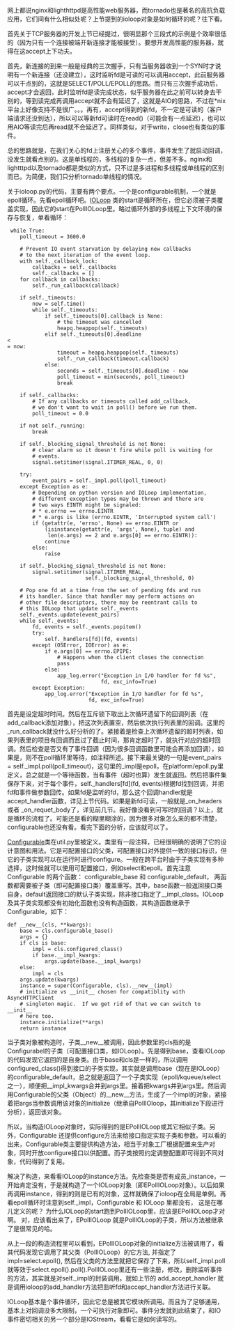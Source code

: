 网上都说nginx和lighthttpd是高性能web服务器，而tornado也是著名的高抗负载应用，它们间有什么相似处呢？上节提到的ioloop对象是如何循环的呢？往下看。

首先关于TCP服务器的开发上节已经提过，很明显那个三段式的示例是个效率很低的（因为只有一个连接被端开新连接才能被接受）。要想开发高性能的服务器，就得在这accept上下功夫。

首先，新连接的到来一般是经典的三次握手，只有当服务器收到一个SYN时才说明有一个新连接（还没建立），这时监听fd是可读的可以调用accept，此前服务器可以干点别的，这就是SELECT/POLL/EPOLL的思路。而只有三次握手成功后，accept才会返回，此时监听fd是读完成状态，似乎服务器在此之前可以转身去干别的，等到读完成再调用accept就不会有延迟了，这就是AIO的思路，不过在\*nix平台上好像支持不是很广。。。再有，accept得到的新fd，不一定是可读的（客户端请求还没到达），所以可以等新fd可读时在read\(\)（可能会有一点延迟），也可以用AIO等读完后再read就不会延迟了。同样类似，对于write，close也有类似的事件。

总的思路就是，在我们关心的fd上注册关心的多个事件，事件发生了就启动回调，没发生就看点别的。这是单线程的，多线程的复杂一点，但差不多。nginx和lightttpd以及tornado都是类似的方式，只不过是多进程和多线程或单线程的区别而已。为简便，我们只分析tornado单线程的情况。

关于ioloop.py的代码，主要有两个要点。一个是configurable机制，一个就是epoll循环。先看epoll循环吧。[IOLoop](http://www.nowamagic.net/academy/tag/IOLoop) 类的start是循环所在，但它必须被子类覆盖实现，因此它的start在PollIOLoop里。略过循环外部的多线程上下文环境的保存与恢复，单看循环：

```
 while True:
	poll_timeout = 3600.0

	# Prevent IO event starvation by delaying new callbacks
	# to the next iteration of the event loop.
	with self._callback_lock:
		callbacks = self._callbacks
		self._callbacks = []
	for callback in callbacks:
		self._run_callback(callback)

	if self._timeouts:
		now = self.time()
		while self._timeouts:
			if self._timeouts[0].callback is None:
				# the timeout was cancelled
				heapq.heappop(self._timeouts)
			elif self._timeouts[0].deadline 
<
= now:
				timeout = heapq.heappop(self._timeouts)
				self._run_callback(timeout.callback)
			else:
				seconds = self._timeouts[0].deadline - now
				poll_timeout = min(seconds, poll_timeout)
				break

	if self._callbacks:
		# If any callbacks or timeouts called add_callback,
		# we don't want to wait in poll() before we run them.
		poll_timeout = 0.0

	if not self._running:
		break

	if self._blocking_signal_threshold is not None:
		# clear alarm so it doesn't fire while poll is waiting for
		# events.
		signal.setitimer(signal.ITIMER_REAL, 0, 0)

	try:
		event_pairs = self._impl.poll(poll_timeout)
	except Exception as e:
		# Depending on python version and IOLoop implementation,
		# different exception types may be thrown and there are
		# two ways EINTR might be signaled:
		# * e.errno == errno.EINTR
		# * e.args is like (errno.EINTR, 'Interrupted system call')
		if (getattr(e, 'errno', None) == errno.EINTR or
			(isinstance(getattr(e, 'args', None), tuple) and
			 len(e.args) == 2 and e.args[0] == errno.EINTR)):
			continue
		else:
			raise

	if self._blocking_signal_threshold is not None:
		signal.setitimer(signal.ITIMER_REAL,
						 self._blocking_signal_threshold, 0)

	# Pop one fd at a time from the set of pending fds and run
	# its handler. Since that handler may perform actions on
	# other file descriptors, there may be reentrant calls to
	# this IOLoop that update self._events
	self._events.update(event_pairs)
	while self._events:
		fd, events = self._events.popitem()
		try:
			self._handlers[fd](fd, events)
		except (OSError, IOError) as e:
			if e.args[0] == errno.EPIPE:
				# Happens when the client closes the connection
				pass
			else:
				app_log.error("Exception in I/O handler for fd %s",
							  fd, exc_info=True)
		except Exception:
			app_log.error("Exception in I/O handler for fd %s",
						  fd, exc_info=True)

```

首先是设定超时时间。然后在互斥锁下取出上次循环遗留下的回调列表（在add\_callback添加对象），把这次列表置空，然后依次执行列表里的回调。这里的\_run\_callback就没什么好分析的了。紧接着是检查上次循环遗留的超时列表，如果列表里的项目有回调而且过了截止时间，那肯定超时了，就执行对应的超时回调。然后检查是否又有了事件回调（因为很多回调函数里可能会再添加回调），如果是，则不在poll循环里等待，如注释所述。接下来最关键的一句是event\_pairs = self.\_impl.poll\(poll\_timeout\)，这句里的\_impl是epoll，在platform/epoll.py里定义，总之就是一个等待函数，当有事件（超时也算）发生就返回。然后把事件集保存下来，对于每个事件，self.\_handlers\[fd\]\(fd, events\)根据fd找到回调，并把fd和事件做参数回传。如果fd是监听的fd，那么这个回调handler就是accept\_handler函数，详见上节代码。如果是新fd可读，一般就是\_on\_headers 或者 \_on\_requet\_body了，详见前几节。我好像没看到可写时的回调？以上，就是循环的流程了。可能还是看的糊里糊涂的，因为很多对象怎么来的都不清楚，configurable也还没有看。看完下面的分析，应该就可以了。

[Configurable](http://www.nowamagic.net/academy/tag/Configurable)类在util.py里被定义。类里有一段注释，已经很明确的说明了它的设计意图和用法。它是可配置接口的父类，可配置接口对外提供一致的接口标识，但它的子类实现可以在运行时进行configure。一般在跨平台时由于子类实现有多种选择，这时候就可以使用可配置接口，例如select和epoll。首先注意 Configurable 的两个函数： configurable\_base 和 configurable\_default， 两函数都需要被子类（即可配置接口类）覆盖重写。其中，base函数一般返回接口类自身，default返回接口的默认子类实现，除非接口指定了\_\_impl\_class。IOLoop及其子类实现都没有初始化函数也没有构造函数，其构造函数继承于Configurable，如下：

```
def __new__(cls, **kwargs):
	base = cls.configurable_base()
	args = {}
	if cls is base:
		impl = cls.configured_class()
		if base.__impl_kwargs:
			args.update(base.__impl_kwargs)
	else:
		impl = cls
	args.update(kwargs)
	instance = super(Configurable, cls).__new__(impl)
	# initialize vs __init__ chosen for compatiblity with AsyncHTTPClient
	# singleton magic.  If we get rid of that we can switch to __init__
	# here too.
	instance.initialize(**args)
	return instance

```

当子类对象被构造时，子类\_\_new\_\_被调用，因此参数里的cls指的是Configurabel的子类（可配置接口类，如IOLoop）。先是得到base，查看IOLoop的代码发现它返回的是自身类。由于base和cls是一样的，所以调用configured\_class\(\)得到接口的子类实现，其实就是调用base（现在是IOLoop）的configurable\_default，总之就是返回了一个子类实现（epoll/kqueue/select之一），顺便把\_\_impl\_kwargs合并到args里。接着把kwargs并到args里。然后调用Configurable的父类（Object）的\_\_new\_\_方法，生成了一个impl的对象，紧接着把args当参数调用该对象的initialize（继承自PollIOloop，其initialize下段进行分析），返回该对象。

所以，当构造IOLoop对象时，实际得到的是EPollIOLoop或其它相似子类。另外，Configurable 还提供configure方法来给接口指定实现子类和参数。可以看的出来，Configurable类主要提供构造方法，相当于对象工厂根据配置来生产对象，同时开放configure接口以供配置。而子类按照约定调整配置即可得到不同对象，代码得到了复用。

解决了构造，来看看IOLoop的instance方法。先检查类是否有成员\_instance，一开始肯定没有，于是就构造了一个IOLoop对象（即EPollIOLoop对象）。以后如果再调用instance，得到的则是已有的对象，这样就确保了ioloop在全局是单例。再看epoll循环时注意到self.\_impl，Configurable 和 IOLoop 里都没有， 这是在哪儿定义的呢？ 为什么IOLoop的start跑到PollIOLoop里，应该是EPollIOLoop才对啊。 对，应该看出来了，EPollIOLoop 就是PollIOLoop的子类，所以方法被继承了是很常见的哈。

从上一段的构造流程里可以看到，EPollIOLoop对象的initialize方法被调用了，看其代码发现它调用了其父类（PollIOLoop）的它方法, 并指定了impl=select.epoll\(\), 然后在父类的方法里就把它保存了下来，所以self.\_impl.poll就等效于select.epoll\(\).poll\(\).PollIOLoop里还有一些注册，修改，删除监听事件的方法，其实就是对self.\_impl的封装调用。就如上节的 add\_accept\_handler 就是调用ioloop的add\_handler方法把监听fd和accept\_handler方法进行关联。

IOLoop基本是个事件循环，因此它总是被其它模块所调用。而且为了足够通用，基本上对回调没多大限制，一个可执行对象即可。事件分发就到此结束了，和IO事件密切相关的另一个部分是IOStream，看看它是如何读写的。

